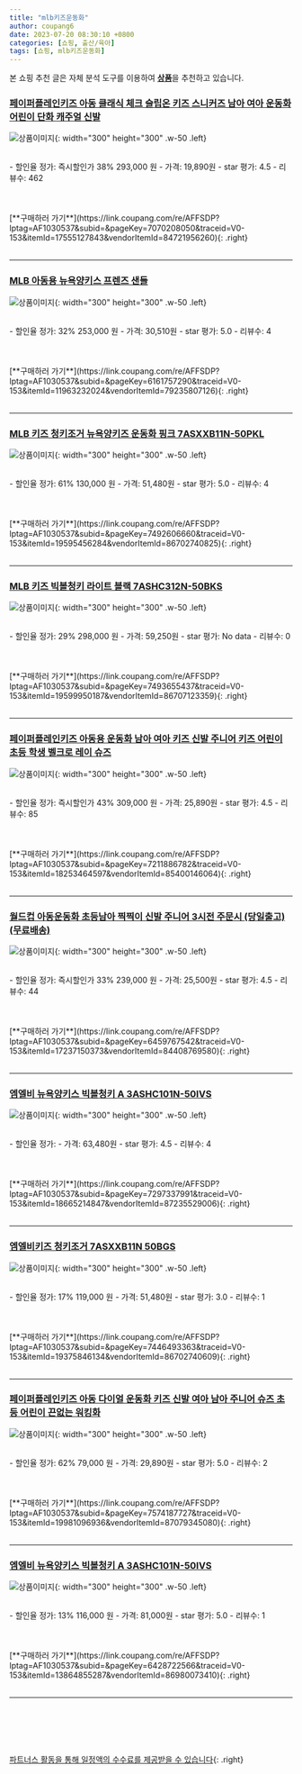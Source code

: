 ```yaml
---
title: "mlb키즈운동화"
author: coupang6
date: 2023-07-20 08:30:10 +0800
categories: [쇼핑, 출산/육아]
tags: [쇼핑, mlb키즈운동화]
---
```


본 쇼핑 추천 글은 자체 분석 도구를 이용하여 [**상품**](https://link.coupang.com/a/bao1ui)을 추천하고 있습니다.

### [페이퍼플레인키즈 아동 클래식 체크 슬립온 키즈 스니커즈 남아 여아 운동화 어린이 단화 캐주얼 신발](https://link.coupang.com/re/AFFSDP?lptag=AF1030537&subid=&pageKey=7070208050&traceid=V0-153&itemId=17555127843&vendorItemId=84721956260)

![상품이미지](https://thumbnail9.coupangcdn.com/thumbnails/remote/230x230ex/image/vendor_inventory/a561/92cafdee34655758cc915e480aada67d2bb3f02e0d89f38ad9df819d43c8.jpg){: width="300" height="300" .w-50 .left}


<br>
- 할인율 정가: 즉시할인가 38%  293,000   원
- 가격: 19,890원
- star 평가: 4.5
- 리뷰수: 462
<br>
<br>
<br>
<br>
[**구매하러 가기**](https://link.coupang.com/re/AFFSDP?lptag=AF1030537&subid=&pageKey=7070208050&traceid=V0-153&itemId=17555127843&vendorItemId=84721956260){: .right}
<br>
<br>

---

### [MLB 아동용 뉴욕양키스 프렌즈 샌들](https://link.coupang.com/re/AFFSDP?lptag=AF1030537&subid=&pageKey=6161757290&traceid=V0-153&itemId=11963232024&vendorItemId=79235807126)

![상품이미지](https://thumbnail6.coupangcdn.com/thumbnails/remote/230x230ex/image/rs_quotation_api/eszmpnob/67bf9a072b4e4e80acfc2e81cb4a0ca8.jpg){: width="300" height="300" .w-50 .left}


<br>
- 할인율 정가: 32%  253,000   원
- 가격: 30,510원
- star 평가: 5.0
- 리뷰수: 4
<br>
<br>
<br>
<br>
[**구매하러 가기**](https://link.coupang.com/re/AFFSDP?lptag=AF1030537&subid=&pageKey=6161757290&traceid=V0-153&itemId=11963232024&vendorItemId=79235807126){: .right}
<br>
<br>

---

### [MLB 키즈 청키조거 뉴욕양키즈 운동화 핑크 7ASXXB11N-50PKL](https://link.coupang.com/re/AFFSDP?lptag=AF1030537&subid=&pageKey=7492606660&traceid=V0-153&itemId=19595456284&vendorItemId=86702740825)

![상품이미지](https://thumbnail6.coupangcdn.com/thumbnails/remote/230x230ex/image/vendor_inventory/3c87/c7699c9a5d2d5f8691eba4d48bf0a81aecd33d8d67dd2e1ba124d18b9dc9.jpeg){: width="300" height="300" .w-50 .left}


<br>
- 할인율 정가: 61%  130,000   원
- 가격: 51,480원
- star 평가: 5.0
- 리뷰수: 4
<br>
<br>
<br>
<br>
[**구매하러 가기**](https://link.coupang.com/re/AFFSDP?lptag=AF1030537&subid=&pageKey=7492606660&traceid=V0-153&itemId=19595456284&vendorItemId=86702740825){: .right}
<br>
<br>

---

### [MLB 키즈 빅볼청키 라이트 블랙 7ASHC312N-50BKS](https://link.coupang.com/re/AFFSDP?lptag=AF1030537&subid=&pageKey=7493655437&traceid=V0-153&itemId=19599950187&vendorItemId=86707123359)

![상품이미지](https://thumbnail10.coupangcdn.com/thumbnails/remote/230x230ex/image/vendor_inventory/324c/0a42d9fb5150d6bc64c60249d88e5ad1137bda0629e419ed1ced0de71ba8.jpeg){: width="300" height="300" .w-50 .left}


<br>
- 할인율 정가: 29%  298,000   원
- 가격: 59,250원
- star 평가: No data
- 리뷰수: 0
<br>
<br>
<br>
<br>
[**구매하러 가기**](https://link.coupang.com/re/AFFSDP?lptag=AF1030537&subid=&pageKey=7493655437&traceid=V0-153&itemId=19599950187&vendorItemId=86707123359){: .right}
<br>
<br>

---

### [페이퍼플레인키즈 아동용 운동화 남아 여아 키즈 신발 주니어 키즈 어린이 초등 학생 벨크로 레이 슈즈](https://link.coupang.com/re/AFFSDP?lptag=AF1030537&subid=&pageKey=7211886782&traceid=V0-153&itemId=18253464597&vendorItemId=85400146064)

![상품이미지](https://thumbnail9.coupangcdn.com/thumbnails/remote/230x230ex/image/vendor_inventory/9d2f/00b5e37761c0e098b4c65f1f18022ca3c8b24d4f4ab822401598b59cb3f2.jpg){: width="300" height="300" .w-50 .left}


<br>
- 할인율 정가: 즉시할인가 43%  309,000   원
- 가격: 25,890원
- star 평가: 4.5
- 리뷰수: 85
<br>
<br>
<br>
<br>
[**구매하러 가기**](https://link.coupang.com/re/AFFSDP?lptag=AF1030537&subid=&pageKey=7211886782&traceid=V0-153&itemId=18253464597&vendorItemId=85400146064){: .right}
<br>
<br>

---

### [월드컵 아동운동화 초등남아 찍찍이 신발 주니어 3시전 주문시 (당일출고) (무료배송)](https://link.coupang.com/re/AFFSDP?lptag=AF1030537&subid=&pageKey=6459767542&traceid=V0-153&itemId=17237150373&vendorItemId=84408769580)

![상품이미지](https://thumbnail8.coupangcdn.com/thumbnails/remote/230x230ex/image/vendor_inventory/23d8/37cae4496e609c6738c117f553e2ae65ee596b20ed5c05bd0716d6a387e9.png){: width="300" height="300" .w-50 .left}


<br>
- 할인율 정가: 즉시할인가 33%  239,000   원
- 가격: 25,500원
- star 평가: 4.5
- 리뷰수: 44
<br>
<br>
<br>
<br>
[**구매하러 가기**](https://link.coupang.com/re/AFFSDP?lptag=AF1030537&subid=&pageKey=6459767542&traceid=V0-153&itemId=17237150373&vendorItemId=84408769580){: .right}
<br>
<br>

---

### [엠엘비 뉴욕양키스 빅볼청키 A 3ASHC101N-50IVS](https://link.coupang.com/re/AFFSDP?lptag=AF1030537&subid=&pageKey=7297337991&traceid=V0-153&itemId=18665214847&vendorItemId=87235529006)

![상품이미지](https://thumbnail6.coupangcdn.com/thumbnails/remote/230x230ex/image/vendor_inventory/b430/f34e6496553da90d202c17beee50af6eb42ff5645ea432431df585d97bc8.jpg){: width="300" height="300" .w-50 .left}


<br>
- 할인율 정가: 
- 가격: 63,480원
- star 평가: 4.5
- 리뷰수: 4
<br>
<br>
<br>
<br>
[**구매하러 가기**](https://link.coupang.com/re/AFFSDP?lptag=AF1030537&subid=&pageKey=7297337991&traceid=V0-153&itemId=18665214847&vendorItemId=87235529006){: .right}
<br>
<br>

---

### [엠엘비키즈 청키조거 7ASXXB11N 50BGS](https://link.coupang.com/re/AFFSDP?lptag=AF1030537&subid=&pageKey=7446493363&traceid=V0-153&itemId=19375846134&vendorItemId=86702740609)

![상품이미지](https://thumbnail6.coupangcdn.com/thumbnails/remote/230x230ex/image/vendor_inventory/fd93/50c10214bbbfaf37ad2d4232a43adfa2d2a55e003bf5f31a391c037ebcd1.jpeg){: width="300" height="300" .w-50 .left}


<br>
- 할인율 정가: 17%  119,000   원
- 가격: 51,480원
- star 평가: 3.0
- 리뷰수: 1
<br>
<br>
<br>
<br>
[**구매하러 가기**](https://link.coupang.com/re/AFFSDP?lptag=AF1030537&subid=&pageKey=7446493363&traceid=V0-153&itemId=19375846134&vendorItemId=86702740609){: .right}
<br>
<br>

---

### [페이퍼플레인키즈 아동 다이얼 운동화 키즈 신발 여아 남아 주니어 슈즈 초등 어린이 끈없는 워킹화](https://link.coupang.com/re/AFFSDP?lptag=AF1030537&subid=&pageKey=7574187727&traceid=V0-153&itemId=19981096936&vendorItemId=87079345080)

![상품이미지](https://thumbnail10.coupangcdn.com/thumbnails/remote/230x230ex/image/vendor_inventory/54b6/9475a96121c7e970ff4658010e5e5b873a54d2bf3ea21448a7ea15558492.jpg){: width="300" height="300" .w-50 .left}


<br>
- 할인율 정가: 62%  79,000   원
- 가격: 29,890원
- star 평가: 5.0
- 리뷰수: 2
<br>
<br>
<br>
<br>
[**구매하러 가기**](https://link.coupang.com/re/AFFSDP?lptag=AF1030537&subid=&pageKey=7574187727&traceid=V0-153&itemId=19981096936&vendorItemId=87079345080){: .right}
<br>
<br>

---

### [엠엘비 뉴욕양키스 빅볼청키 A 3ASHC101N-50IVS](https://link.coupang.com/re/AFFSDP?lptag=AF1030537&subid=&pageKey=6428722566&traceid=V0-153&itemId=13864855287&vendorItemId=86980073410)

![상품이미지](https://thumbnail10.coupangcdn.com/thumbnails/remote/230x230ex/image/vendor_inventory/9917/cd82401846545eb951d47eb1e1bf7059b6b2134bb6d4ab8b8de902ef6c01.png){: width="300" height="300" .w-50 .left}


<br>
- 할인율 정가: 13%  116,000   원
- 가격: 81,000원
- star 평가: 5.0
- 리뷰수: 1
<br>
<br>
<br>
<br>
[**구매하러 가기**](https://link.coupang.com/re/AFFSDP?lptag=AF1030537&subid=&pageKey=6428722566&traceid=V0-153&itemId=13864855287&vendorItemId=86980073410){: .right}
<br>
<br>

---
<br><br><br><br><br> [파트너스 활동을 통해 일정액의 수수료를 제공받을 수 있습니다](https://link.coupang.com/a/bao1ui){: .right}